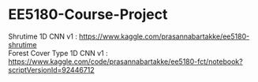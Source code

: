 # EE5180-Course-Project
Shrutime 1D CNN v1 : https://www.kaggle.com/prasannabartakke/ee5180-shrutime <br>
Forest Cover Type 1D CNN v1 : https://www.kaggle.com/code/prasannabartakke/ee5180-fct/notebook?scriptVersionId=92446712
